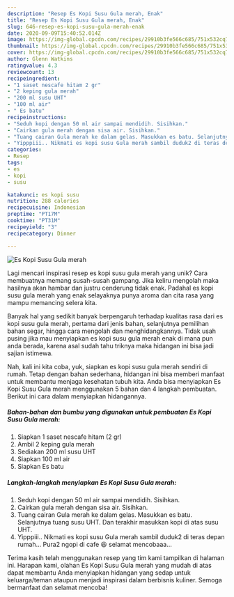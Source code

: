 ```yaml
---
description: "Resep Es Kopi Susu Gula merah, Enak"
title: "Resep Es Kopi Susu Gula merah, Enak"
slug: 646-resep-es-kopi-susu-gula-merah-enak
date: 2020-09-09T15:40:52.014Z
image: https://img-global.cpcdn.com/recipes/29910b3fe566c685/751x532cq70/es-kopi-susu-gula-merah-foto-resep-utama.jpg
thumbnail: https://img-global.cpcdn.com/recipes/29910b3fe566c685/751x532cq70/es-kopi-susu-gula-merah-foto-resep-utama.jpg
cover: https://img-global.cpcdn.com/recipes/29910b3fe566c685/751x532cq70/es-kopi-susu-gula-merah-foto-resep-utama.jpg
author: Glenn Watkins
ratingvalue: 4.3
reviewcount: 13
recipeingredient:
- "1 saset nescafe hitam 2 gr"
- "2 keping gula merah"
- "200 ml susu UHT"
- "100 ml air"
- " Es batu"
recipeinstructions:
- "Seduh kopi dengan 50 ml air sampai mendidih. Sisihkan."
- "Cairkan gula merah dengan sisa air. Sisihkan."
- "Tuang cairan Gula merah ke dalam gelas. Masukkan es batu. Selanjutnya tuang susu UHT. Dan terakhir masukkan kopi di atas susu UHT."
- "Yipppiii.. Nikmati es kopi susu Gula merah sambil duduk2 di teras depan rumah... Pura2 ngopi di cafe 😆 selamat mencobaaa..."
categories:
- Resep
tags:
- es
- kopi
- susu

katakunci: es kopi susu 
nutrition: 288 calories
recipecuisine: Indonesian
preptime: "PT17M"
cooktime: "PT31M"
recipeyield: "3"
recipecategory: Dinner

---
```



![Es Kopi Susu Gula merah](https://img-global.cpcdn.com/recipes/29910b3fe566c685/751x532cq70/es-kopi-susu-gula-merah-foto-resep-utama.jpg)

Lagi mencari inspirasi resep es kopi susu gula merah yang unik? Cara membuatnya memang susah-susah gampang. Jika keliru mengolah maka hasilnya akan hambar dan justru cenderung tidak enak. Padahal es kopi susu gula merah yang enak selayaknya punya aroma dan cita rasa yang mampu memancing selera kita.

Banyak hal yang sedikit banyak berpengaruh terhadap kualitas rasa dari es kopi susu gula merah, pertama dari jenis bahan, selanjutnya pemilihan bahan segar, hingga cara mengolah dan menghidangkannya. Tidak usah pusing jika mau menyiapkan es kopi susu gula merah enak di mana pun anda berada, karena asal sudah tahu triknya maka hidangan ini bisa jadi sajian istimewa.




Nah, kali ini kita coba, yuk, siapkan es kopi susu gula merah sendiri di rumah. Tetap dengan bahan sederhana, hidangan ini bisa memberi manfaat untuk membantu menjaga kesehatan tubuh kita. Anda bisa menyiapkan Es Kopi Susu Gula merah menggunakan 5 bahan dan 4 langkah pembuatan. Berikut ini cara dalam menyiapkan hidangannya.

<!--inarticleads1-->

##### Bahan-bahan dan bumbu yang digunakan untuk pembuatan Es Kopi Susu Gula merah:

1. Siapkan 1 saset nescafe hitam (2 gr)
1. Ambil 2 keping gula merah
1. Sediakan 200 ml susu UHT
1. Siapkan 100 ml air
1. Siapkan  Es batu




<!--inarticleads2-->

##### Langkah-langkah menyiapkan Es Kopi Susu Gula merah:

1. Seduh kopi dengan 50 ml air sampai mendidih. Sisihkan.
1. Cairkan gula merah dengan sisa air. Sisihkan.
1. Tuang cairan Gula merah ke dalam gelas. Masukkan es batu. Selanjutnya tuang susu UHT. Dan terakhir masukkan kopi di atas susu UHT.
1. Yipppiii.. Nikmati es kopi susu Gula merah sambil duduk2 di teras depan rumah... Pura2 ngopi di cafe 😆 selamat mencobaaa...




Terima kasih telah menggunakan resep yang tim kami tampilkan di halaman ini. Harapan kami, olahan Es Kopi Susu Gula merah yang mudah di atas dapat membantu Anda menyiapkan hidangan yang sedap untuk keluarga/teman ataupun menjadi inspirasi dalam berbisnis kuliner. Semoga bermanfaat dan selamat mencoba!
